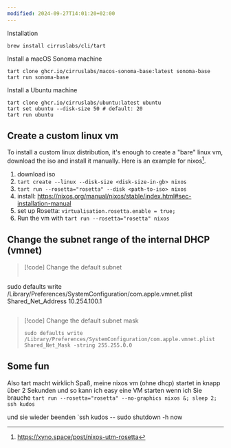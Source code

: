 ```yaml
---
modified: 2024-09-27T14:01:20+02:00
---
```


Installation
```shell
brew install cirruslabs/cli/tart
```

Install a macOS Sonoma machine
```shell
tart clone ghcr.io/cirruslabs/macos-sonoma-base:latest sonoma-base
tart run sonoma-base
```
Install a Ubuntu machine
```shell
tart clone ghcr.io/cirruslabs/ubuntu:latest ubuntu
tart set ubuntu --disk-size 50 # default: 20 
tart run ubuntu
```

## Create a custom linux vm

To install a custom linux distribution, it's enough to create a "bare" linux vm, download the iso and install it manually. Here is an example for nixos[^1].
1. download iso
2. `tart create --linux --disk-size <disk-size-in-gb> nixos`
3. `tart run --rosetta="rosetta" --disk <path-to-iso> nixos`
4. install: https://nixos.org/manual/nixos/stable/index.html#sec-installation-manual
5. set up Rosetta: ``virtualisation.rosetta.enable = true;``
6. Run the vm with `tart run --rosetta="rosetta" nixos`

## Change the subnet range of the internal DHCP (vmnet)


> [!code] Change the default subnet
> 
>```shell
sudo defaults write /Library/Preferences/SystemConfiguration/com.apple.vmnet.plist Shared_Net_Address 10.254.100.1
>```


> [!code] Change the default subnet mask
>
> ```shell
>sudo defaults write /Library/Preferences/SystemConfiguration/com.apple.vmnet.plist Shared_Net_Mask -string 255.255.0.0
>```

## Some fun

Also tart macht wirklich Spaß, meine nixos vm (ohne dhcp) startet in knapp über 2 Sekunden und so kann ich easy eine VM starten wenn ich Sie brauche
`tart run --rosetta="rosetta" --no-graphics nixos &; sleep 2; ssh kudos`

und sie wieder beenden
`ssh kudos -- sudo shutdown -h now


[^1]: https://xyno.space/post/nixos-utm-rosetta